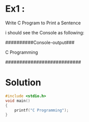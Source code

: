 # Ex1 :
Write C Program to Print a Sentence

i should see the Console as following:

##########Console-output###

C Programming

###########################

# Solution

```c
#include <stdio.h>
void main()
{
    printf("C Programming");
}

```
